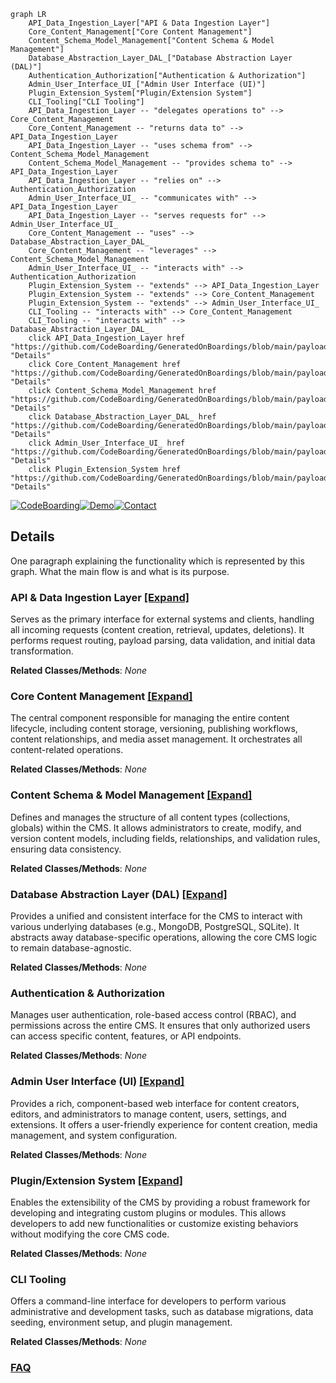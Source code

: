 ```mermaid
graph LR
    API_Data_Ingestion_Layer["API & Data Ingestion Layer"]
    Core_Content_Management["Core Content Management"]
    Content_Schema_Model_Management["Content Schema & Model Management"]
    Database_Abstraction_Layer_DAL_["Database Abstraction Layer (DAL)"]
    Authentication_Authorization["Authentication & Authorization"]
    Admin_User_Interface_UI_["Admin User Interface (UI)"]
    Plugin_Extension_System["Plugin/Extension System"]
    CLI_Tooling["CLI Tooling"]
    API_Data_Ingestion_Layer -- "delegates operations to" --> Core_Content_Management
    Core_Content_Management -- "returns data to" --> API_Data_Ingestion_Layer
    API_Data_Ingestion_Layer -- "uses schema from" --> Content_Schema_Model_Management
    Content_Schema_Model_Management -- "provides schema to" --> API_Data_Ingestion_Layer
    API_Data_Ingestion_Layer -- "relies on" --> Authentication_Authorization
    Admin_User_Interface_UI_ -- "communicates with" --> API_Data_Ingestion_Layer
    API_Data_Ingestion_Layer -- "serves requests for" --> Admin_User_Interface_UI_
    Core_Content_Management -- "uses" --> Database_Abstraction_Layer_DAL_
    Core_Content_Management -- "leverages" --> Content_Schema_Model_Management
    Admin_User_Interface_UI_ -- "interacts with" --> Authentication_Authorization
    Plugin_Extension_System -- "extends" --> API_Data_Ingestion_Layer
    Plugin_Extension_System -- "extends" --> Core_Content_Management
    Plugin_Extension_System -- "extends" --> Admin_User_Interface_UI_
    CLI_Tooling -- "interacts with" --> Core_Content_Management
    CLI_Tooling -- "interacts with" --> Database_Abstraction_Layer_DAL_
    click API_Data_Ingestion_Layer href "https://github.com/CodeBoarding/GeneratedOnBoardings/blob/main/payload/API_Data_Ingestion_Layer.md" "Details"
    click Core_Content_Management href "https://github.com/CodeBoarding/GeneratedOnBoardings/blob/main/payload/Core_Content_Management.md" "Details"
    click Content_Schema_Model_Management href "https://github.com/CodeBoarding/GeneratedOnBoardings/blob/main/payload/Content_Schema_Model_Management.md" "Details"
    click Database_Abstraction_Layer_DAL_ href "https://github.com/CodeBoarding/GeneratedOnBoardings/blob/main/payload/Database_Abstraction_Layer_DAL_.md" "Details"
    click Admin_User_Interface_UI_ href "https://github.com/CodeBoarding/GeneratedOnBoardings/blob/main/payload/Admin_User_Interface_UI_.md" "Details"
    click Plugin_Extension_System href "https://github.com/CodeBoarding/GeneratedOnBoardings/blob/main/payload/Plugin_Extension_System.md" "Details"
```

[![CodeBoarding](https://img.shields.io/badge/Generated%20by-CodeBoarding-9cf?style=flat-square)](https://github.com/CodeBoarding/GeneratedOnBoardings)[![Demo](https://img.shields.io/badge/Try%20our-Demo-blue?style=flat-square)](https://www.codeboarding.org/demo)[![Contact](https://img.shields.io/badge/Contact%20us%20-%20contact@codeboarding.org-lightgrey?style=flat-square)](mailto:contact@codeboarding.org)

## Details

One paragraph explaining the functionality which is represented by this graph. What the main flow is and what is its purpose.

### API & Data Ingestion Layer [[Expand]](./API_Data_Ingestion_Layer.md)
Serves as the primary interface for external systems and clients, handling all incoming requests (content creation, retrieval, updates, deletions). It performs request routing, payload parsing, data validation, and initial data transformation.


**Related Classes/Methods**: _None_

### Core Content Management [[Expand]](./Core_Content_Management.md)
The central component responsible for managing the entire content lifecycle, including content storage, versioning, publishing workflows, content relationships, and media asset management. It orchestrates all content-related operations.


**Related Classes/Methods**: _None_

### Content Schema & Model Management [[Expand]](./Content_Schema_Model_Management.md)
Defines and manages the structure of all content types (collections, globals) within the CMS. It allows administrators to create, modify, and version content models, including fields, relationships, and validation rules, ensuring data consistency.


**Related Classes/Methods**: _None_

### Database Abstraction Layer (DAL) [[Expand]](./Database_Abstraction_Layer_DAL_.md)
Provides a unified and consistent interface for the CMS to interact with various underlying databases (e.g., MongoDB, PostgreSQL, SQLite). It abstracts away database-specific operations, allowing the core CMS logic to remain database-agnostic.


**Related Classes/Methods**: _None_

### Authentication & Authorization
Manages user authentication, role-based access control (RBAC), and permissions across the entire CMS. It ensures that only authorized users can access specific content, features, or API endpoints.


**Related Classes/Methods**: _None_

### Admin User Interface (UI) [[Expand]](./Admin_User_Interface_UI_.md)
Provides a rich, component-based web interface for content creators, editors, and administrators to manage content, users, settings, and extensions. It offers a user-friendly experience for content creation, media management, and system configuration.


**Related Classes/Methods**: _None_

### Plugin/Extension System [[Expand]](./Plugin_Extension_System.md)
Enables the extensibility of the CMS by providing a robust framework for developing and integrating custom plugins or modules. This allows developers to add new functionalities or customize existing behaviors without modifying the core CMS code.


**Related Classes/Methods**: _None_

### CLI Tooling
Offers a command-line interface for developers to perform various administrative and development tasks, such as database migrations, data seeding, environment setup, and plugin management.


**Related Classes/Methods**: _None_



### [FAQ](https://github.com/CodeBoarding/GeneratedOnBoardings/tree/main?tab=readme-ov-file#faq)